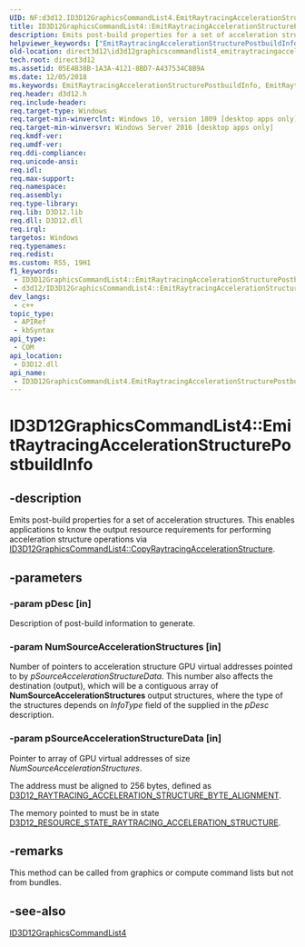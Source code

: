 ```yaml
---
UID: NF:d3d12.ID3D12GraphicsCommandList4.EmitRaytracingAccelerationStructurePostbuildInfo
title: ID3D12GraphicsCommandList4::EmitRaytracingAccelerationStructurePostbuildInfo (d3d12.h)
description: Emits post-build properties for a set of acceleration structures. This enables applications to know the output resource requirements for performing acceleration structure operations via ID3D12GraphicsCommandList4::CopyRaytracingAccelerationStructure.
helpviewer_keywords: ["EmitRaytracingAccelerationStructurePostbuildInfo","EmitRaytracingAccelerationStructurePostbuildInfo method","EmitRaytracingAccelerationStructurePostbuildInfo method","ID3D12GraphicsCommandList4 interface","ID3D12GraphicsCommandList4 interface","EmitRaytracingAccelerationStructurePostbuildInfo method","ID3D12GraphicsCommandList4.EmitRaytracingAccelerationStructurePostbuildInfo","ID3D12GraphicsCommandList4::EmitRaytracingAccelerationStructurePostbuildInfo","d3d12/ID3D12GraphicsCommandList4::EmitRaytracingAccelerationStructurePostbuildInfo","direct3d12.id3d12graphicscommandlist4_emitraytracingaccelerationstructurepostbuildinfo"]
old-location: direct3d12\id3d12graphicscommandlist4_emitraytracingaccelerationstructurepostbuildinfo.htm
tech.root: direct3d12
ms.assetid: 05E4B38B-1A3A-4121-8BD7-A437534C8B9A
ms.date: 12/05/2018
ms.keywords: EmitRaytracingAccelerationStructurePostbuildInfo, EmitRaytracingAccelerationStructurePostbuildInfo method, EmitRaytracingAccelerationStructurePostbuildInfo method,ID3D12GraphicsCommandList4 interface, ID3D12GraphicsCommandList4 interface,EmitRaytracingAccelerationStructurePostbuildInfo method, ID3D12GraphicsCommandList4.EmitRaytracingAccelerationStructurePostbuildInfo, ID3D12GraphicsCommandList4::EmitRaytracingAccelerationStructurePostbuildInfo, d3d12/ID3D12GraphicsCommandList4::EmitRaytracingAccelerationStructurePostbuildInfo, direct3d12.id3d12graphicscommandlist4_emitraytracingaccelerationstructurepostbuildinfo
req.header: d3d12.h
req.include-header: 
req.target-type: Windows
req.target-min-winverclnt: Windows 10, version 1809 [desktop apps only]
req.target-min-winversvr: Windows Server 2016 [desktop apps only]
req.kmdf-ver: 
req.umdf-ver: 
req.ddi-compliance: 
req.unicode-ansi: 
req.idl: 
req.max-support: 
req.namespace: 
req.assembly: 
req.type-library: 
req.lib: D3D12.lib
req.dll: D3D12.dll
req.irql: 
targetos: Windows
req.typenames: 
req.redist: 
ms.custom: RS5, 19H1
f1_keywords:
 - ID3D12GraphicsCommandList4::EmitRaytracingAccelerationStructurePostbuildInfo
 - d3d12/ID3D12GraphicsCommandList4::EmitRaytracingAccelerationStructurePostbuildInfo
dev_langs:
 - c++
topic_type:
 - APIRef
 - kbSyntax
api_type:
 - COM
api_location:
 - D3D12.dll
api_name:
 - ID3D12GraphicsCommandList4.EmitRaytracingAccelerationStructurePostbuildInfo
---
```


# ID3D12GraphicsCommandList4::EmitRaytracingAccelerationStructurePostbuildInfo


## -description

Emits post-build properties for a set of acceleration structures.  This enables applications to know the output resource requirements for performing acceleration structure operations via <a href="/windows/desktop/api/d3d12/nf-d3d12-id3d12graphicscommandlist4-copyraytracingaccelerationstructure">ID3D12GraphicsCommandList4::CopyRaytracingAccelerationStructure</a>.

## -parameters

### -param pDesc [in]

Description of post-build information to generate.

### -param NumSourceAccelerationStructures [in]

Number of pointers to acceleration structure GPU virtual addresses pointed to by <i>pSourceAccelerationStructureData</i>.  This number also affects the destination (output), which will be a contiguous array of <b>NumSourceAccelerationStructures</b> output structures, where the type of the structures depends on <i>InfoType</i> field of the supplied in the <i>pDesc</i> description.

### -param pSourceAccelerationStructureData [in]

Pointer to array of GPU virtual addresses of size <i>NumSourceAccelerationStructures</i>.

The address must be aligned to 256 bytes, defined as <a href="/windows/desktop/direct3d12/constants">D3D12_RAYTRACING_ACCELERATION_STRUCTURE_BYTE_ALIGNMENT</a>. 

The memory pointed to must be in state <a href="/windows/desktop/api/d3d12/ne-d3d12-d3d12_resource_states">D3D12_RESOURCE_STATE_RAYTRACING_ACCELERATION_STRUCTURE</a>.

## -remarks

This method can be called from graphics or compute command lists but not from bundles.

## -see-also

<a href="../d3d12/nn-d3d12-id3d12graphicscommandlist4.md">ID3D12GraphicsCommandList4</a>
